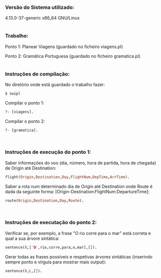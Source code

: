 ### Versão do Sistema utilizado:
4.13.0-37-generic x86_64 GNU/Linux
<br />
<br />

### Trabalho:
Ponto 1: Planear Viagens (guardado no ficheiro viagens.pl)

Ponto 2: Gramática Portuguesa (guardado no ficheiro gramatica.pl)
<br />
<br />

### Instruções de compilação:

No diretório onde está guardado o trabalho fazer:
````Bash
$ swipl
````

Compilar o ponto 1:
````ProLog
?- [viagens].
````

Compilar o ponto 2:
````ProLog
?- [gramatica].
````
<br />

### Instruções de execução do ponto 1:
Saber informações do voo (dia, número, hora de partida, hora de chegada) de Origin até Destination:
````ProLog
flight(Origin,Destination,Day,FlightNum,DepTime,ArrTime).
````

Saber a rota num determinado dia de Origin até Destination onde Route é dada da seguinte forma: [Origin-Destination:FlightNum:DepartureTime]:
````Prolog
route(Origin,Destination,Day,Route).
````
<br />

### Instruções de executação do ponto 2:

Verificar se, por exemplo, a frase "O rio corre para o mar" está correta e qual a sua árvore sintática:
````ProLog
sentence(X,['O',rio,corre,para,o,mar],[]).
````

Gerar todas as frases possíveis e respetivas árvores sintáticas (inserindo sempre ponto e vírgula para mostrar mais output):
````ProLog
sentence(X,L,[]).
````
